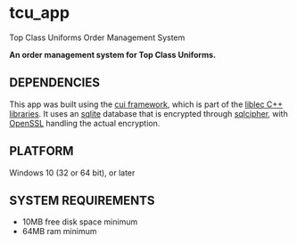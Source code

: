 # tcu_app
Top Class Uniforms Order Management System

<b>An order management system for Top Class Uniforms.</b>

## DEPENDENCIES
This app was built using the [cui framework](https://github.com/alecmus/cui), which is part of the [liblec C++ libraries](https://github.com/alecmus/liblec).
It uses an [sqlite](https://sqlite.org) database that is encrypted through [sqlcipher](https://www.zetetic.net/sqlcipher), with [OpenSSL](https://openssl.org) handling the actual encryption.

## PLATFORM
Windows 10 (32 or 64 bit), or later

## SYSTEM REQUIREMENTS
 * 10MB free disk space minimum
 * 64MB ram minimum
